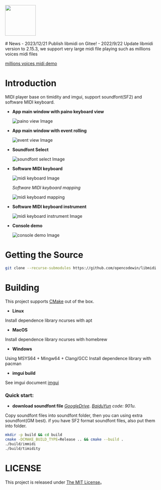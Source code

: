 <div align="left">
  <img src="test/immidi.png" height="100" width="100"/>
  <div>&nbsp;</div>
</div>
<div align="left">

</div>
# News
- 2023/12/21 Publish libmidi on Gitee!
- 2022/9/22  Update libmidi version to 2.15.3, we support very large midi file playing such as millions voices midi files

 [millions voices midi demo](midi_demo/test/red_zone_insane_black_remix.mid)
 
# Introduction
MIDI player base on timidity and imgui, support soundfont(SF2) and software MIDI keyboard.

- **App main window with paino keyboard view**

  ![paino view Image](images/main_window_piano.jpg)

- **App main window with event rolling**

  ![event view Image](images/main_window_events.jpg)

- **Soundfont Select**

  ![soundfont select Image](images/soundfont_select.jpg)

- **Software MIDI keyboard**

  ![midi keyboard Image](images/soft_midi_keyboard.jpg)

  *Software MIDI keyboard mapping* 

  ![midi keyboard mapping](images/soft_midi_keyboard.jpg)

- **Software MIDI keyboard instrument**

  ![midi keyboard instrument Image](images/keboard_mapping.jpg)

- **Console demo**

  ![console demo Image](images/console_demo.jpg)

# Getting the Source

```bash
git clone --recurse-submodules https://github.com/opencodewin/libmidi
```

# Building

This project supports [CMake](https://cmake.org/) out of the box.

- **Linux**

Install dependence library ncurses with apt

- **MacOS**

Install dependence library ncurses with homebrew

- **Windows**

Using MSYS64 + Mingw64 + Clang/GCC
Install dependence library with pacman

- **imgui build**

See imgui document [imgui](https://github.com/opencodewin/imgui/blob/master/docs/README.md)

### Quick start:

- **download soundfont file**
*[GoogleDrive](https://drive.google.com/drive/folders/1ZwNonqFTQR1dRY0hijSMQbrLkHfJbkvW?usp=sharing)*.
*[BaiduYun](https://pan.baidu.com/s/1FIu6PsjO1FnMSABpSgPK8Q?pwd=901u) code: 901u*.

Copy soundfont files into soundfont folder, then you can using extra soundfont(GM best). if you have SF2 format soundfont files, also put them into folder.

```bash
mkdir -p build && cd build
cmake -DCMAKE_BUILD_TYPE=Release .. && cmake --build .
./build/immidi
./build/timidity
```

# LICENSE

This project is released under [The MIT License](LICENSE)。
